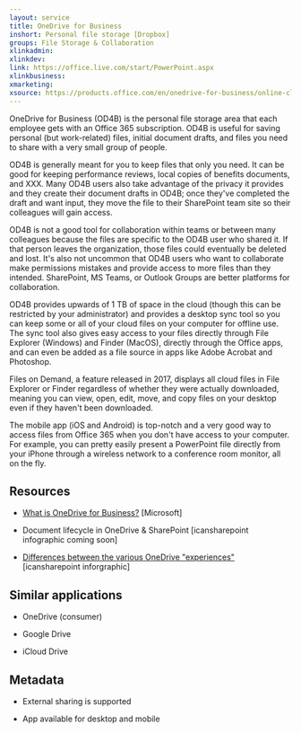 ```yaml
---
layout: service
title: OneDrive for Business
inshort: Personal file storage [Dropbox]
groups: File Storage & Collaboration
xlinkadmin: 
xlinkdev: 
link: https://office.live.com/start/PowerPoint.aspx
xlinkbusiness: 
xmarketing: 
xsource: https://products.office.com/en/onedrive-for-business/online-cloud-storage
---
```


OneDrive for Business (OD4B) is the personal file storage area that each
employee gets with an Office 365 subscription. OD4B is useful for saving
personal (but work-related) files, initial document drafts, and files
you need to share with a very small group of people.

OD4B is generally meant for you to keep files that only you need. It can
be good for keeping performance reviews, local copies of benefits
documents, and XXX. Many OD4B users also take advantage of the privacy
it provides and they create their document drafts in OD4B; once they've
completed the draft and want input, they move the file to their
SharePoint team site so their colleagues will gain access.

OD4B is not a good tool for collaboration within teams or between many
colleagues because the files are specific to the OD4B user who shared
it. If that person leaves the organization, those files could eventually
be deleted and lost. It's also not uncommon that OD4B users who want to
collaborate make permissions mistakes and provide access to more files
than they intended. SharePoint, MS Teams, or Outlook Groups are better
platforms for collaboration.

OD4B provides upwards of 1 TB of space in the cloud (though this can be
restricted by your administrator) and provides a desktop sync tool so
you can keep some or all of your cloud files on your computer for
offline use. The sync tool also gives easy access to your files directly
through File Explorer (Windows) and Finder (MacOS), directly through the
Office apps, and can even be added as a file source in apps like Adobe
Acrobat and Photoshop.

Files on Demand, a feature released in 2017, displays all cloud files in
File Explorer or Finder regardless of whether they were actually
downloaded, meaning you can view, open, edit, move, and copy files on
your desktop even if they haven't been downloaded.

The mobile app (iOS and Android) is top-notch and a very good way to
access files from Office 365 when you don't have access to your
computer. For example, you can pretty easily present a PowerPoint file
directly from your iPhone through a wireless network to a conference
room monitor, all on the fly.

Resources
---------

-   [What is OneDrive for
    Business?](https://support.office.com/en-us/article/What-is-OneDrive-for-Business-187f90af-056f-47c0-9656-cc0ddca7fdc2)
    \[Microsoft\]

-   Document lifecycle in OneDrive & SharePoint \[icansharepoint
    infographic coming soon\]

-   [Differences between the various OneDrive
    "experiences"](http://icsh.pt/OneDriveTree) \[icansharepoint
    inforgraphic\]

Similar applications
--------------------

-   OneDrive (consumer)

-   Google Drive

-   iCloud Drive

Metadata
--------

-   External sharing is supported

-   App available for desktop and mobile